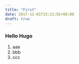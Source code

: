 ```yaml
---
title: "First"
date: 2017-12-01T15:21:01+08:00
draft: true
---
```


### Hello Hugo

 1. aaa
 1. bbb
 1. ccc
